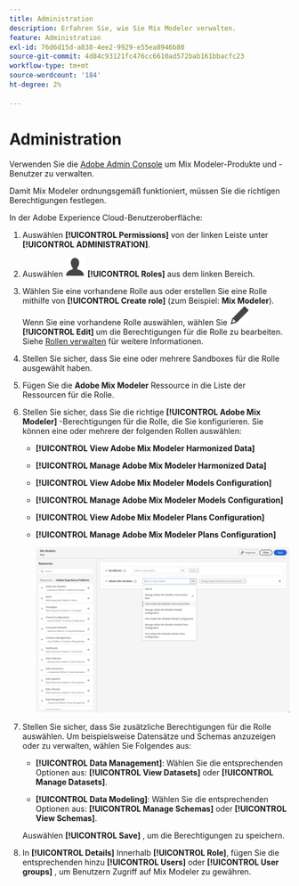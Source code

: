 ```yaml
---
title: Administration
description: Erfahren Sie, wie Sie Mix Modeler verwalten.
feature: Administration
exl-id: 76d6d15d-a838-4ee2-9929-e55ea8946b80
source-git-commit: 4d84c93121fc476cc6610ad572bab161bbacfc23
workflow-type: tm+mt
source-wordcount: '184'
ht-degree: 2%

---
```


# Administration

Verwenden Sie die [Adobe Admin Console](https://helpx.adobe.com/de/enterprise/using/admin-console.html) um Mix Modeler-Produkte und -Benutzer zu verwalten.

Damit Mix Modeler ordnungsgemäß funktioniert, müssen Sie die richtigen Berechtigungen festlegen.

In der Adobe Experience Cloud-Benutzeroberfläche:

1. Auswählen **[!UICONTROL Permissions]** von der linken Leiste unter **[!UICONTROL ADMINISTRATION]**.

1. Auswählen ![Benutzer](/help/assets/icons/User.svg) **[!UICONTROL Roles]** aus dem linken Bereich.

1. Wählen Sie eine vorhandene Rolle aus oder erstellen Sie eine Rolle mithilfe von **[!UICONTROL Create role]** (zum Beispiel: **Mix Modeler**). Wenn Sie eine vorhandene Rolle auswählen, wählen Sie ![Bearbeiten](/help/assets/icons/Edit.svg) **[!UICONTROL Edit]** um die Berechtigungen für die Rolle zu bearbeiten. Siehe [Rollen verwalten](https://helpx.adobe.com/de/enterprise/using/admin-console.html) für weitere Informationen.

1. Stellen Sie sicher, dass Sie eine oder mehrere Sandboxes für die Rolle ausgewählt haben.

1. Fügen Sie die **Adobe Mix Modeler** Ressource in die Liste der Ressourcen für die Rolle.

1. Stellen Sie sicher, dass Sie die richtige **[!UICONTROL Adobe Mix Modeler]** -Berechtigungen für die Rolle, die Sie konfigurieren. Sie können eine oder mehrere der folgenden Rollen auswählen:

   - **[!UICONTROL View Adobe Mix Modeler Harmonized Data]**
   - **[!UICONTROL Manage Adobe Mix Modeler Harmonized Data]**
   - **[!UICONTROL View Adobe Mix Modeler Models Configuration]**
   - **[!UICONTROL Manage Adobe Mix Modeler Models Configuration]**
   - **[!UICONTROL View Adobe Mix Modeler Plans Configuration]**
   - **[!UICONTROL Manage Adobe Mix Modeler Plans Configuration]**

     ![Mix Modeler RBAC](/help/assets/mix-modeler-rbac.png)


1. Stellen Sie sicher, dass Sie zusätzliche Berechtigungen für die Rolle auswählen. Um beispielsweise Datensätze und Schemas anzuzeigen oder zu verwalten, wählen Sie Folgendes aus:

   - **[!UICONTROL Data Management]**: Wählen Sie die entsprechenden Optionen aus: **[!UICONTROL View Datasets]** oder **[!UICONTROL Manage Datasets]**.

   - **[!UICONTROL Data Modeling]**: Wählen Sie die entsprechenden Optionen aus: **[!UICONTROL Manage Schemas]** oder **[!UICONTROL View Schemas]**.

   <!--
    * **[!UICONTROL Data Governance]**: ensure you select **[!UICONTROL View User Activity Log]** and **[!UICONTROL View Data Usage Policies]**.
    -->

   <!--![Permissions](assets/permissions-including-privacy.png)-->

   Auswählen **[!UICONTROL Save]** , um die Berechtigungen zu speichern.

1. In **[!UICONTROL Details]** Innerhalb **[!UICONTROL Role]**, fügen Sie die entsprechenden hinzu **[!UICONTROL Users]** oder **[!UICONTROL User groups]** , um Benutzern Zugriff auf Mix Modeler zu gewähren.
